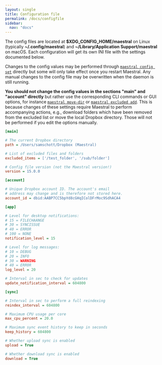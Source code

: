 ```yaml
---
layout: single
title: Configuration file
permalink: /docs/configfile
sidebar:
  nav: "docs"
---
```


The config files are located at **$XDG_CONFIG_HOME/maestral** on Linux (typically
**~/.config/maestral**) and **~/Library/Application Support/maestral** on macOS. Each
configuration will get its own INI file with the settings documented below.

Changes to the config values may be performed through [`maestral config
set`](/cli/config) directly but some will only take effect once you restart Maestral.
Any manual changes to the config file may be overwritten when the daemon is still
running.

**You should not change the config values in the sections "main" and "account"
directly** but rather use the corresponding CLI commands or GUI options, for instance
[`maestral move-dir`](/cli/move-dir) or [`maestral excluded add`](/cli/excluded). This
is because changes of these settings require Maestral to perform accompanying actions,
e.g., download folders which have been removed from the excluded list or move the local
Dropbox directory. Those will not be performed if you edit the options manually.

```ini
[main]

# The current Dropbox directory
path = /Users/samschott/Dropbox (Maestral)

# List of excluded files and folders
excluded_items = ['/test_folder', '/sub/folder']

# Config file version (not the Maestral version!)
version = 15.0.0

[account]

# Unique Dropbox account ID. The account's email
# address may change and is therefore not stored here.
account_id = dbid:AABP7CC5bpYd8cGHqIColDFrMoc9SdhACA4

[app]

# Level for desktop notifications:
# 15 = FILECHAANGE
# 30 = SYNCISSUE
# 40 = ERROR
# 100 = NONE
notification_level = 15

# Level for log messages:
# 10 = DEBUG
# 20 = INFO
# 30 = WARNING
# 40 = ERR0R
log_level = 20

# Interval in sec to check for updates
update_notification_interval = 604800

[sync]

# Interval in sec to perform a full reindexing
reindex_interval = 604800

# Maximum CPU usage per core
max_cpu_percent = 20.0

# Maximum sync event history to keep in seconds
keep_history = 604800

# Whether upload sync is enabled
upload = True

# Whether download sync is enabled
download = True

```
